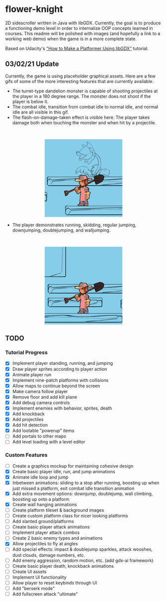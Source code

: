 # flower-knight
2D sidescroller written in Java with libGDX. Currently, the goal is to produce a functioning demo level in order to internalize OOP concepts learned in courses. This readme will be polished with images (and hopefully a link to a working web demo) when the game is in a more complete state.

Based on Udacity's ["How to Make a Platformer Using libGDX"](https://classroom.udacity.com/courses/ud406) tutorial.

## 03/02/21 Update
Currently, the game is using placeholder graphical assets. Here are a few gifs of some of the more interesting features that are currently available.
* The turret-type dandelion monster is capable of shooting projectiles at the player in a 180 degree range. The monster does not shoot if the player is below it.
* The combat idle, transition from combat idle to normal idle, and normal idle are all visible in this gif.
* The flash-on-damage-taken effect is visible here. The player takes damage both when touching the monster and when hit by a projectile.
<br>
<p align="center" width="100%">
  <img src="GithubImages/03_02_21_dandelion.gif?raw=true" alt="Interaction with a dandelion turret-type monster.">
</p>

* The player demonstrates running, skidding, regular jumping, downjumping, doublejumping, and walljumping.
<br>
<p align="center" width="100%">
  <img src="GithubImages/03_02_21_movement.gif?raw=true" alt="Showcase of basic movement systems.">
</p>


## TODO
### Tutorial Progress
- [x] Implement player standing, running, and jumping
- [x] Draw player sprites according to player action
- [x] Animate player run
- [x] Implement nine-patch platforms with collisions
- [x] Allow maps to continue beyond the screen
- [x] Make camera follow player
- [x] Remove floor and add kill plane
- [x] Add debug camera controls
- [x] Implement enemies with behavior, sprites, death
- [x] Add knockback
- [x] Add projectiles
- [x] Add hit detection 
- [x] Add lootable "powerup" items
- [ ] Add portals to other maps
- [ ] Add level loading with a level editor
### Custom Features
- [ ] Create a graphics mockup for maintaining cohesive design
- [x] Create basic player idle, run, and jump animations
- [x] Animate idle loop and jump
- [x] Inbetween animations: sliding to a stop after running, boosting up when just missed a platform, exit combat idle transition animation
- [x] Add extra movement options: downjump, doublejump, wall climbing, boosting up onto a platform
- [x] Create wall hanging animations
- [ ] Create platform tileset & background images
- [ ] Create custom platform class for nicer looking platforms
- [ ] Add slanted ground/platforms
- [ ] Create basic player attack animations
- [ ] Implement player attack combos
- [ ] Create 2 basic enemy types and animations
- [x] Allow projectiles to fly at angles
- [ ] Add special effects: impact & doublejump sparkles, attack wooshes, dust clouds, damage numbers, etc.
- [ ] Add enemy aggression, random motion, etc. (add gdx-ai framework)
- [ ] Create basic player death, knockback animations
- [ ] Create UI assets
- [ ] Implement UI functionality
- [ ] Allow player to reset keybinds through UI
- [ ] Add "berserk mode"
- [ ] Add fullscreen attack "ultimate"
